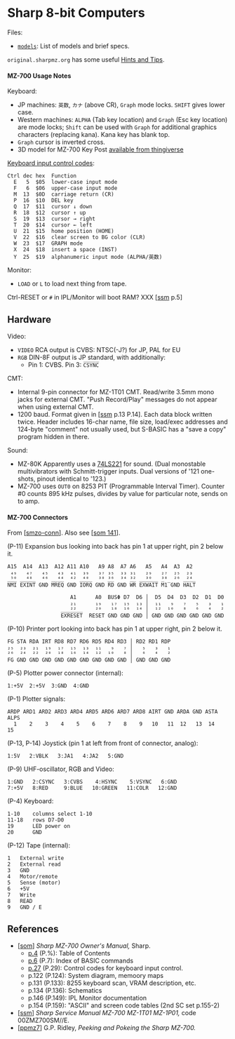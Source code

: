 Sharp 8-bit Computers
=====================

Files:
- [`models`](models.md): List of models and brief specs.

`original.sharpmz.org` has some useful [Hints and Tips][smzo-h&t].

#### MZ-700 Usage Notes

Keyboard:
- JP machines: `英数`, `カナ` (above CR), `Graph` mode locks.
  `SHIFT` gives lower case.
- Western machines: `ALPHA` (Tab key location) and `Graph` (Esc key
  location) are mode locks; `Shift` can be used with `Graph` for additional
  graphics characters (replacing kana). Kana key has blank top.
- `Graph` cursor is inverted cross.
- 3D model for MZ-700 Key Post [available from thingiverse][tv-mz700-keypost]

[Keyboard input control codes][som 027]:

    Ctrl dec hex  Function
      E   5  $05  lower-case input mode
      F   6  $06  upper-case input mode
      M  13  $0D  carriage return (CR)
      P  16  $10  DEL key
      Q  17  $11  cursor ↓ down
      R  18  $12  cursor ↑ up
      S  19  $13  cursor → right
      T  20  $14  cursor ← left
      U  21  $15  home position (HOME)
      V  22  $16  clear screen to BG color (CLR)
      W  23  $17  GRAPH mode
      X  24  $18  insert a space (INST)
      Y  25  $19  alphanumeric input mode (ALPHA/英数)

Monitor:
- `LOAD` or `L` to load next thing from tape.

Ctrl-RESET or `#` in IPL/Monitor will boot RAM? XXX [[ssm] p.5]

Hardware
--------

Video:
- `VIDEO` RCA output is CVBS: NTSC(-J?) for JP, PAL for EU
- `RGB` DIN-8F output is JP standard, with additionally:
  - Pin 1: CVBS. Pin 3: `C̅S̅Y̅N̅C̅`

CMT:
- Internal 9-pin connector for MZ-1T01 CMT. Read/write 3.5mm mono jacks for
  external CMT. "Push Record/Play" messages do not appear when using
  external CMT.
- 1200 baud. Format given in [[ssm] p.13 P.14]. Each data block written
  twice. Header includes 16-char name, file size, load/exec addresses and
  124-byte "comment" not usually used, but S-BASIC has a "save a copy"
  program hidden in there.

Sound:
- MZ-80K Apparently uses a [74LS221] for sound. (Dual monostable
  multivibrators with Schmitt-trigger inputs. Dual versions of '121
  one-shots, pinout identical to '123.)
- MZ-700 uses `OUT0` on 8253 PIT (Programmable Interval Timer). Counter #0
  counts 895 kHz pulses, divides by value for particular note, sends on to
  amp.

#### MZ-700 Connectors

From [[smzo-conn]]. Also see [[som 141]].

(P-11) Expansion bus looking into back has pin 1 at upper right, pin 2 below it.

    A15  A14  A13  A12 A11 A10   A9 A8  A7 A6   A5   A4  A3  A2
     ₄₉   ₄₇   ₄₅   ₄₃  ₄₁  ₃₉   ₃₇ ₃₅  ₃₃ ₃₁   ₂₉   ₂₇  ₂₅  ₂₃
     ⁵⁰   ⁴⁸   ⁴⁶   ⁴⁴  ⁴²  ⁴⁰   ³⁸ ³⁶  ³⁴ ³²   ³⁰   ³⁸  ²⁶  ²⁴
    N̅M̅I̅ E̅X̅I̅N̅T̅ GND M̅R̅E̅Q̅ GND I̅O̅R̅Q̅ GND R̅D̅ GND W̅R̅ E̅X̅W̅A̅I̅T̅ M̅1̅ GND H̅A̅L̅T̅

                        A1      A0  BUSΦ D7  D6 │  D5  D4  D3  D2  D1  D0
                        ₂₁      ₁₉   ₁₇  ₁₅  ₁₃ │  ₁₁   ₉   ₇   ₅   ₃   ₁
                        ²²      ²⁰   ¹⁸  ¹⁶  ¹⁴ │  ¹²  ¹⁰   ⁸   ⁶   ⁴   ²
                     E̅X̅R̅E̅S̅E̅T̅  RESET GND GND GND │ GND GND GND GND GND GND

(P-10) Printer port looking into back has pin 1 at upper right, pin 2 below it.

    FG S̅T̅A̅ R̅D̅A̅ IRT RD8 RD7 RD6 RD5 RD4 RD3 │ RD2 RD1 RDP
    ₂₅  ₂₃  ₂₁  ₁₉  ₁₇  ₁₅  ₁₃  ₁₁   ₉   ₇ │   ₅   ₃   ₁
    ²⁶  ²⁴  ²²  ²⁰  ¹⁸  ¹⁶  ¹⁴  ¹²  ¹⁰   ⁸ │   ⁶   ⁴   ²
    FG GND GND GND GND GND GND GND GND GND │ GND GND GND

(P-5) Plotter power connector (internal):

    1:+5V  2:+5V  3:GND  4:GND

(P-1) Plotter signals:

    ARDP ARD1 ARD2 ARD3 ARD4 ARD5 ARD6 ARD7 ARD8 AIRT GND ARDA GND ASTA ALPS
      1    2    3    4    5    6    7    8    9   10   11  12   13  14   15

(P-13, P-14) Joystick (pin 1 at left from front of connector, analog):

    1:5V   2:V̅B̅L̅K̅   3:JA1   4:JA2   5:GND

(P-9) UHF-oscillator, RGB and Video:

    1:GND   2:C̅S̅Y̅N̅C̅   3:CVBS    4:H̅S̅Y̅N̅C̅    5:V̅S̅Y̅N̅C̅   6:GND
    7:+5V   8:RED     9:BLUE   10:GREEN   11:COLR   12:GND

(P-4) Keyboard:

    1-10    columns select 1-10
    11-18   rows D7-D0
    19      LED power on
    20      GND

(P-12) Tape (internal):

    1   External write
    2   External read
    3   GND
    4   Motor/remote
    5   Sense (motor)
    6   +5V
    7   Write
    8   READ
    9   GND / E


References
----------

- [[som]] _Sharp MZ-700 Owner's Manual,_ Sharp.
  - [p.4][som]       (P.%): Table of Contents
  - [p.6][som 006]   (P.7): Index of BASIC commands
  - [p.27][som 027] (P.29): Control codes for keyboard input control.
  - p.122 (P.124): System diagram, memoory maps
  - p.131 (P.133): 8255 keyboard scan, VRAM description, etc.
  - p.134 (P.136): Schematics
  - p.146 (P.149): IPL Monitor documentation
  - p.154 (P.159): "ASCII" and screen code tables (2nd SC set p.155-2)
- [[ssm]] _Sharp Service Manual MZ-700 MZ-1T01 MZ-1P01,_ code 00ZMZ700SM//E.
- [[ppmz7]] G.P. Ridley, _Peeking and Pokeing the Sharp MZ-700._



<!-------------------------------------------------------------------->
[smzo-h&t]: https://original.sharpmz.org/mz-80k/tips.htm

[74LS221]: https://www.ti.com/product/SN74LS221
[ppmz7]: https://archive.org/details/peeking-poking-the-sharp-mz-700
[smzo-conn]: https://original.sharpmz.org/mz-700/connect.htm
[som]: https://archive.org/details/sharpmz700ownersmanual/page/n5/mode/1up?view=theater
[som 006]: https://archive.org/details/sharpmz700ownersmanual/page/n7/mode/1up?view=theater
[som 027]: https://archive.org/details/sharpmz700ownersmanual/page/n28/mode/1up?view=theater
[som 141]: https://archive.org/details/sharpmz700ownersmanual/page/n142/mode/1up?view=theater
[ssm]: https://archive.org/details/sharpmz700servicemanual/
[tv-mz700-keypost]: https://archive.org/details/thingiverse-5447518
